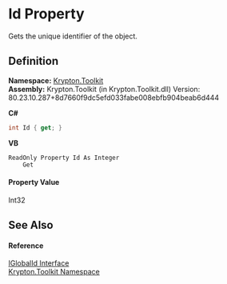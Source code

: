 # Id Property


Gets the unique identifier of the object.



## Definition
**Namespace:** <a href="79d2eac2-21f4-54ff-7552-b20c33c30600.md">Krypton.Toolkit</a>  
**Assembly:** Krypton.Toolkit (in Krypton.Toolkit.dll) Version: 80.23.10.287+8d7660f9dc5efd033fabe008ebfb904beab6d444

**C#**
``` C#
int Id { get; }
```
**VB**
``` VB
ReadOnly Property Id As Integer
	Get
```



#### Property Value
Int32

## See Also


#### Reference
<a href="5b49aa49-ff57-8c9e-18f0-bd89fdf385aa.md">IGlobalId Interface</a>  
<a href="79d2eac2-21f4-54ff-7552-b20c33c30600.md">Krypton.Toolkit Namespace</a>  
